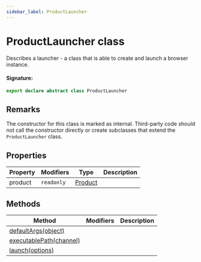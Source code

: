 ```yaml
---
sidebar_label: ProductLauncher
---
```


# ProductLauncher class

Describes a launcher - a class that is able to create and launch a browser instance.

#### Signature:

```typescript
export declare abstract class ProductLauncher
```

## Remarks

The constructor for this class is marked as internal. Third-party code should not call the constructor directly or create subclasses that extend the `ProductLauncher` class.

## Properties

| Property | Modifiers             | Type                              | Description |
| -------- | --------------------- | --------------------------------- | ----------- |
| product  | <code>readonly</code> | [Product](./puppeteer.product.md) |             |

## Methods

| Method                                                                   | Modifiers | Description |
| ------------------------------------------------------------------------ | --------- | ----------- |
| [defaultArgs(object)](./puppeteer.productlauncher.defaultargs.md)        |           |             |
| [executablePath(channel)](./puppeteer.productlauncher.executablepath.md) |           |             |
| [launch(options)](./puppeteer.productlauncher.launch.md)                 |           |             |
